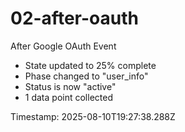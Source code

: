# 02-after-oauth

After Google OAuth Event

- State updated to 25% complete
- Phase changed to "user_info"
- Status is now "active"
- 1 data point collected

Timestamp: 2025-08-10T19:27:38.288Z